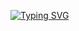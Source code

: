 [![Typing SVG](https://readme-typing-svg.herokuapp.com?font=Fira+Code&size=17&pause=1000&width=435&lines=Hi%2C+I'm+Jo%C3%A3o+I+build+software+Let's+connect)](https://git.io/typing-svg)
